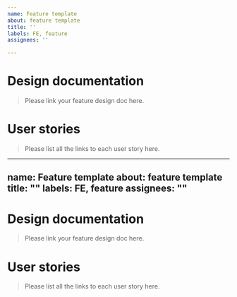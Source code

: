 ```yaml
---
name: Feature template
about: feature template
title: ''
labels: FE, feature
assignees: ''

---
```


# Design documentation
> Please link your feature design doc here.

# User stories
> Please list all the links to each user story here.

---
name: Feature template
about: feature template
title: ""
labels: FE, feature
assignees: ""
---

# Design documentation

> Please link your feature design doc here.

# User stories

> Please list all the links to each user story here.
